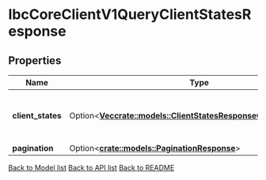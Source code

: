 # IbcCoreClientV1QueryClientStatesResponse

## Properties

Name | Type | Description | Notes
------------ | ------------- | ------------- | -------------
**client_states** | Option<[**Vec<crate::models::ClientStatesResponseClientStatesInner>**](ClientStates_response_client_states_inner.md)> | list of stored ClientStates of the chain. | [optional]
**pagination** | Option<[**crate::models::PaginationResponse**](pagination_response.md)> |  | [optional]

[Back to Model list](../README.md#documentation-for-models) [Back to API list](../README.md#documentation-for-api-endpoints) [Back to README](../README.md)


